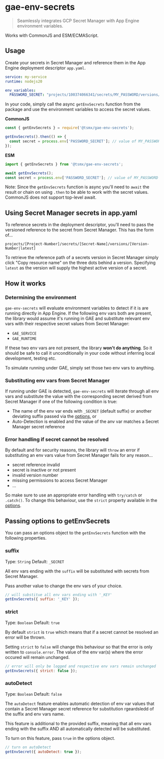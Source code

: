 # gae-env-secrets

>  Seamlessly integrates GCP Secret Manager with App Engine environment variables.

Works with CommonJS and ESM/ECMAScript.

## Usage

Create your secrets in Secret Manager and reference them in the App Engine deployment descriptor `app.yaml`.

```yaml
service: my-service
runtime: nodejs20

env_variables:
  PASSWORD_SECRET: "projects/100374066341/secrets/MY_PASSWORD/versions/latest"
```

In your code, simply call the async `getEnvSecrets` function from the package and use the environment variables to access the secret values.

**CommonJS**
```js
const { getEnvSecrets } = require('@tsmx/gae-env-secrets');

getEnvSecrets().then(() => {
  const secret = process.env['PASSWORD_SECRET']; // value of MY_PASSWORD from Secret Manager
});
```

**ESM**
```js
import { getEnvSecrets } from '@tsmx/gae-env-secrets';

await getEnvSecrets();
const secret = process.env['PASSWORD_SECRET']; // value of MY_PASSWORD from Secret Manager
```

Note: Since the `getEnvSecrets` function is async you'll need to `await` the result or chain on using `.then` to be able to work with the secret values. CommonJS does not support top-level await.

## Using Secret Manager secrets in app.yaml

To reference secrets in the deployment descriptor, you'll need to pass the versioned reference to the secret from Secret Manager. This has the form of...

`projects/[Project-Number]/secrets/[Secret-Name]/versions/[Version-Number|latest]`

To retrieve the reference path of a secrets version in Secret Manager simply click "Copy resource name" on the three dots behind a version. Specifying `latest` as the version will supply the highest active version of a secret. 

## How it works

### Determining the environment

`gae-env-secrets` will evaluate environment variables to detect if it is are running directly in App Engine. If the following env vars both are present, the library would assume it's running in GAE and substitute relevant env vars with their respective secret values from Secret Manager:
- `GAE_SERVICE`
- `GAE_RUNTIME`

If these two env vars are not present, the library **won't do anything**. So it should be safe to call it unconditionally in your code without inferring local development, testing etc. 

To simulate running under GAE, simply set those two env vars to anything.

### Substituting env vars from Secret Manager

If running under GAE is detected, `gae-env-secrets` will iterate through all env vars and substitute the value with the corresponding secret derived from Secret Manager if one of the following condition is true:
- The name of the env var ends with `_SECRET` (default suffix) or another deviating suffix passed via the [options](), or
- Auto-Detection is enabled and the value of the anv var matches a Secret Manager secret reference

### Error handling if secret cannot be resolved

By default and for security reasons, the library will `throw` an error if substituting an env vars value from Secret Manager fails for any reason...
- secret reference invalid
- secret is inactive or not present
- invalid version number
- missing permissions to access Secret Manager
- ...

So make sure to use an appropriate error handling with `try/catch` or `.catch()`. To change this behaviour, use the `strict` property available in the [options]().

## Passing options to getEnvSecrets

You can pass an options object to the `getEnvSecrets` function with the following properties.

### suffix

Type: `String`
Default: `_SECRET`

All env vars ending with the `suffix` will be substituted with secrets from Secret Manager.

Pass another value to change the env vars of your choice.

```js
// will substitue all env vars ending with '_KEY'
getEnvSecrets({ suffix: '_KEY' });
```

### strict

Type: `Boolean`
Default: `true`

By default `strict` is `true` which means that if a secret cannot be resolved an error will be thrown.

Setting `strict` to `false` will change this behaviour so that the error is only written to `console.error`. The value of the env var(s) where the error occured will remain unchanged.

```js
// error will only be logged and respective env vars remain unchanged
getEnvSecrets({ strict: false });
```

### autoDetect

Type: `Boolean`
Default: `false`

The `autoDetect` feature enables automatic detection of env var values that contain a Secret Manager secret reference for substitution rgeardsledd of the suffix and env vars name.

This feature is additional to the provided suffix, meaning that all env vars ending with the suffix AND all automatically detected will be substituted.

To turn on this feature, pass `true` in the options object.

```js
// turn on autoDetect
getEnvSecret({ autoDetect: true });
```
